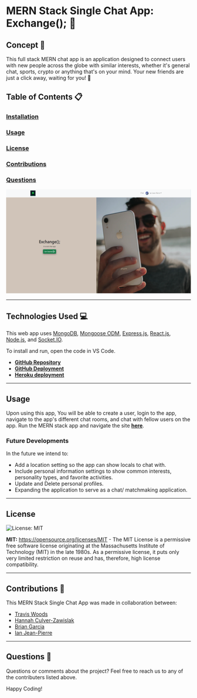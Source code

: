 # MERN Stack Single Chat App: Exchange(); 📲


## Concept 📝
This full stack MERN chat app is an application designed to connect users with new people across the globe with similar interests, whether it's general chat, sports, crypto or anything that's on your mind. Your new friends are just a click away, waiting for you! 🚀


## Table of Contents 📋
### [Installation](#installation)
### [Usage](#usage) 
### [License](#license) 
### [Contributions](#contributions) 
### [Questions](#questions) 

![User creates a login, logs in, and navigates chat features sections on the webpage.](./project-chat-frontend/src/assets/exchange-social-chat-app.png)

---


## Technologies Used 💻
This web app uses [MongoDB](https://www.mongodb.com/), [Mongoose ODM](https://www.mongodb.com/), [Express.js](https://expressjs.com/), [React.js](https://reactjs.org/), [Node.js](https://nodejs.org/en/), and [Socket.IO](https://socket.io/).

To install and run, open the code in VS Code. 

- **[GitHub Repository](https://github.com/itsbrianfire/mern-stack-exchange-chat-app)**
- **[GitHub Deployment](https://itsbrianfire.github.io/mern-stack-exchange-chat-app/)**
- **[Heroku deployment](https://mern-stack-exchange-chat-app.herokuapp.com/)**


---


## Usage
Upon using this app, You will be able to create a user, login to the app, navigate to the app's different chat rooms, and chat with fellow users on the app. Run the MERN stack app and navigate the site **[here](https://itsbrianfire.github.io/mern-stack-exchange-chat-app/)**.

### **Future Developments**
In the future we intend to:
- Add a location setting so the app can show locals to chat with. 
- Include personal information settings to show common interests, personality types, and favorite activities.
- Update and Delete personal profiles.
- Expanding the application to serve as a chat/ matchmaking application.

---


## License
![License: MIT](https://img.shields.io/badge/License-MIT-yellow.svg)

**MIT:** https://opensource.org/licenses/MIT - The MIT License is a permissive free software license originating at the Massachusetts Institute of Technology (MIT) in the late 1980s. As a permissive license, it puts only very limited restriction on reuse and has, therefore, high license compatibility.


---


## Contributions 👥
This MERN Stack Single Chat App was made in collaboration between:
- [Travis Woods](https://github.com/woodstr3313/)
- [Hannah Culver-Zawislak](https://github.com/hculv/)
- [Brian Garcia](https://github.com/itsbrianfire/)
- [Ian Jean-Pierre](https://github.com/HotelYankee)


---


## Questions 👋
Questions or comments about the project? Feel free to reach us to any of the contributers listed above.

Happy Coding!

